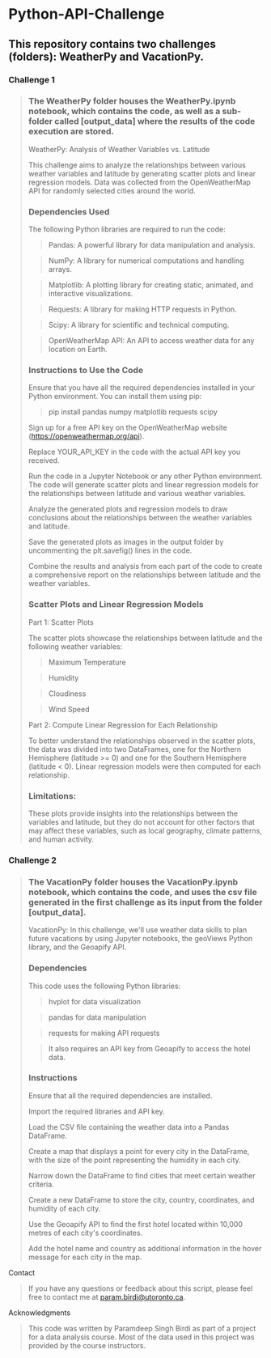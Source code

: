 # Python-API-Challenge
## This repository contains two challenges (folders): WeatherPy and VacationPy.

### Challenge 1
>### The WeatherPy folder houses the WeatherPy.ipynb notebook, which contains the code, as well as a sub-folder called [output_data] where the results of the code execution are stored.
>
> WeatherPy: Analysis of Weather Variables vs. Latitude
>
>This challenge aims to analyze the relationships between various weather variables and latitude by generating scatter plots and linear regression models. Data was collected from the OpenWeatherMap API for randomly selected cities around the world.
>
>### Dependencies Used
>The following Python libraries are required to run the code:
>
>>Pandas: A powerful library for data manipulation and analysis.
>
>>NumPy: A library for numerical computations and handling arrays.
>
>>Matplotlib: A plotting library for creating static, animated, and interactive visualizations.
>
>>Requests: A library for making HTTP requests in Python.
>
>>Scipy: A library for scientific and technical computing.
>
>>OpenWeatherMap API: An API to access weather data for any location on Earth.
>
>### Instructions to Use the Code
>Ensure that you have all the required dependencies installed in your Python environment. You can install them using pip:
>
>>pip install pandas numpy matplotlib requests scipy
>
>Sign up for a free API key on the OpenWeatherMap website (https://openweathermap.org/api).
>
>Replace YOUR_API_KEY in the code with the actual API key you received.
>
>Run the code in a Jupyter Notebook or any other Python environment. The code will generate scatter plots and linear regression models for the relationships between latitude and various weather variables.
>
>Analyze the generated plots and regression models to draw conclusions about the relationships between the weather variables and latitude.
>
>Save the generated plots as images in the output folder by uncommenting the plt.savefig() lines in the code.
>
>Combine the results and analysis from each part of the code to create a comprehensive report on the relationships between latitude and the weather variables.
>
>### Scatter Plots and Linear Regression Models
>
>Part 1: Scatter Plots
>
>The scatter plots showcase the relationships between latitude and the following weather variables:
>
>>Maximum Temperature
>
>>Humidity
>
>>Cloudiness
>
>>Wind Speed
>
>Part 2: Compute Linear Regression for Each Relationship
>
>To better understand the relationships observed in the scatter plots, the data was divided into two DataFrames, one for the Northern Hemisphere (latitude >= 0) and one for the Southern Hemisphere (latitude < 0). Linear regression models were then computed for each relationship.
>
>### Limitations: 
>
>These plots provide insights into the relationships between the variables and latitude, but they do not account for other factors that may affect these variables, such as local geography, climate patterns, and human activity.

### Challenge 2
>### The VacationPy folder houses the VacationPy.ipynb notebook, which contains the code, and uses the csv file generated in the first challenge as its input from the folder [output_data]. 
>
>VacationPy: In this challenge, we'll use weather data skills to plan future vacations by using Jupyter notebooks, the geoViews Python library, and the Geoapify API.
>
>### Dependencies
>
>This code uses the following Python libraries:
>
>>hvplot for data visualization
>
>>pandas for data manipulation
>
>>requests for making API requests
>
>>It also requires an API key from Geoapify to access the hotel data.
>
>### Instructions
>
>Ensure that all the required dependencies are installed.
>
>Import the required libraries and API key.
>
>Load the CSV file containing the weather data into a Pandas DataFrame.
>
>Create a map that displays a point for every city in the DataFrame, with the size of the point representing the humidity in each city.
>
>Narrow down the DataFrame to find cities that meet certain weather criteria.
>
>Create a new DataFrame to store the city, country, coordinates, and humidity of each city.
>
>Use the Geoapify API to find the first hotel located within 10,000 metres of each city's coordinates.
>
>Add the hotel name and country as additional information in the hover message for each city in the map.
>
Contact
>
>If you have any questions or feedback about this script, please feel free to contact me at param.birdi@utoronto.ca.
>
Acknowledgments
>
>This code was written by Paramdeep Singh Birdi as part of a project for a data analysis course. Most of the data used in this project was provided by the course instructors. 
